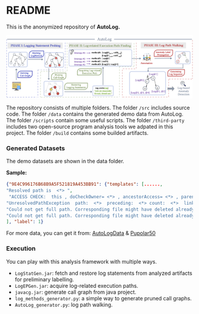 # README

This is the anonymized repository of  **AutoLog.**

![1663063757857](image/README/1663063757857.png)

The repository consists of multiple folders. The folder `/src` includes source code. The folder `/data` contains the generated demo data from AutoLog. The folder `/scripts` contain some useful scripts. The folder `/third-party` includes two open-source program analysis tools we adpated in this project. The folder `/build` contains some builded artifacts.

### Generated Datasets

The demo datasets are shown in the data folder.

**Sample:**

```json
{"9E4C996176B68B9A5F521819A453BB91": {"templates": [......, 
"Resolved path is  <*> ",
 "ACCESS CHECK:  this , doCheckOwner= <*> , ancestorAccess= <*> , parentAccess= <*> , access= <*> , subAccess= <*> , ignoreEmptyDir= <*> , resolveLink= <*> ",
"UnresolvedPathException  path:  <*>  preceding:  <*> count:  <*>  link:  <*>  target:  <*>  remainder:  <*> ",
"Could not get full path. Corresponding file might have deleted already.",
"Could not get full path. Corresponding file might have deleted already."
], "label": 1}
```

For more data, you can get it from: [AutoLogData](https://drive.google.com/drive/folders/197rHozOtNgM6ZzSVLKJ2Kd9sXvAlb3Uo?usp=sharing) & [Pupolar50](https://github.com/ICSE2023AutoLog/ICSE2023AutoLog/tree/main/data)

### Execution

You can play with this analysis framework with multiple ways.

* `LogStatGen.jar`: fetch and restore log statements from analyzed artifacts for preliminary labelling.
* `LogEPGen.jar`: acquire log-related execution paths.
* `javacg.jar`: generate call graph from java project.
* `log_methods_generator.py`: a simple way to generate pruned call graphs.
* `AutoLog_generator.py`: log path walking.
